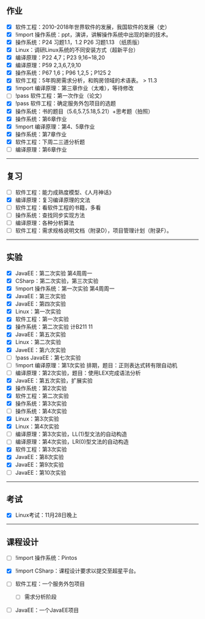 ## 作业

- [x] 软件工程：2010-2018年世界软件的发展，我国软件的发展（史）
- [x] !import 操作系统：ppt，演讲，讲解操作系统中出现的新的技术。
- [x] 操作系统：P24 习题1.1，1.2 P26 习题1.13 （纸质版）
- [x] Linux：调研Linux系统的不同安装方式（超新平台）
- [x] 编译原理：P22 4,7；P23 9,16~18,20
- [x] 编译原理：P59 2,3,6,7,9,10
- [x] 操作系统：P67 1,6；P96 1,2,5；P125 2
- [x] 软件工程：5年购房需求分析，和购房领域的术语表。 > 11.3
- [x] !import 编译原理：第三章作业（太难），等待修改
- [ ] !pass 软件工程：第一次作业（论文）
- [x] !pass 软件工程：确定服务外包项目的选题
- [x] 操作系统：书的题目（5.6,5.7,5.18,5.21）+思考题（拍照）
- [x] 操作系统：第6章作业
- [x] !import 编译原理：第4、5章作业
- [x] 操作系统：第7章作业
- [x] 软件工程：下周二三道分析题
- [ ] 编译原理：第6章作业

***

## 复习

- [ ] 软件工程：能力成熟度模型、《人月神话》
- [x] 编译原理：复习编译原理的文法
- [ ] 软件工程：看软件工程的书籍，多看
- [ ] 操作系统：查找同步实现方法
- [ ] 编译原理：各种分析算法
- [ ] 软件工程：需求规格说明文档（附录D），项目管理计划（附录F）。

***

## 实验

- [x] JavaEE：第二次实验 第4周周一
- [x] CSharp：第二次实验，第三次实验
- [x] !import 操作系统：第一次实验 第4周周一
- [x] JavaEE：第三次实验
- [x] JavaEE：第四次实验
- [x] Linux：第一次实验
- [x] 软件工程：第一次实验
- [x] 操作系统：第二次实验 计B211 11
- [x] JavaEE：第五次实验
- [x] Linux：第二次实验
- [x] JaveEE：第六次实验
- [ ] !pass JavaEE：第七次实验
- [ ] !import 编译原理：第1次实验 排期，题目：正则表达式转有限自动机
- [ ] 编译原理：第2次实验，题目：使用LEX完成语法分析
- [x] JavaEE：第五次实验，扩展实验
- [x] 操作系统：第2次实验
- [x] 软件工程：第二次实验
- [x] 操作系统：第3次实验
- [ ] 操作系统：第4次实验
- [x] Linux：第3次实验
- [x] Linux：第4次实验
- [ ] 编译原理：第3次实验，LL(1)型文法的自动构造
- [ ] 编译原理：第4次实验，LR(0)型文法的自动构造
- [x] 软件工程：第3次实验
- [x] JavaEE：第8次实验
- [x] JavaEE：第9次实验
- [ ] JavaEE：第10次实验

***

## 考试

- [x] Linux考试：11月28日晚上

***

## 课程设计

- [ ] !import 操作系统：Pintos
- [x] !import CSharp：课程设计要求以提交至超星平台。
- [ ] 软件工程：一个服务外包项目
  - [ ] 需求分析阶段
- [ ] JavaEE：一个JavaEE项目

